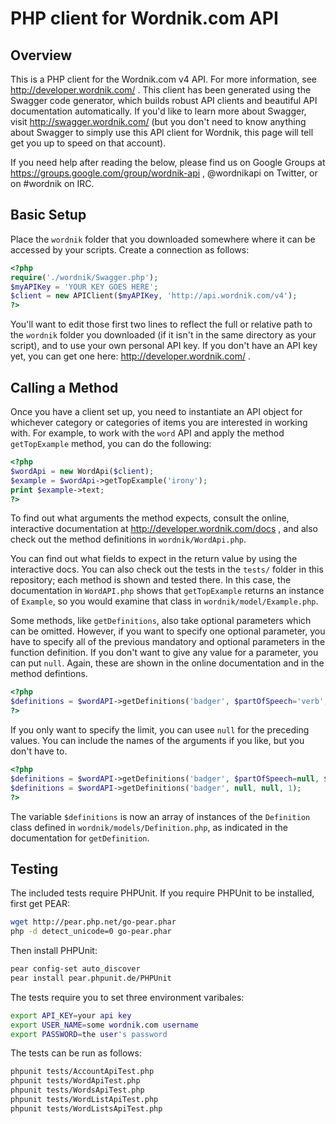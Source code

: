 # PHP client for Wordnik.com API

## Overview

This is a PHP client for the Wordnik.com v4 API. For more information, see http://developer.wordnik.com/ . This client has been generated using the Swagger code generator, which builds robust API clients and beautiful API documentation automatically. If you'd like to learn more about Swagger, visit http://swagger.wordnik.com/ (but you don't need to know anything about Swagger to simply use this API client for Wordnik, this page will tell get you up to speed on that account).

If you need help after reading the below, please find us on Google Groups at https://groups.google.com/group/wordnik-api , @wordnikapi on Twitter, or on #wordnik on IRC.

## Basic Setup

Place the `wordnik` folder that you downloaded somewhere where it can be accessed by your scripts. Create a connection as follows:

```php
<?php
require('./wordnik/Swagger.php');
$myAPIKey = 'YOUR KEY GOES HERE';
$client = new APIClient($myAPIKey, 'http://api.wordnik.com/v4');
?>
```

You'll want to edit those first two lines to reflect the full or relative path to the `wordnik` folder you downloaded (if it isn't in the same directory as your script), and to use your own personal API key. If you don't have an API key yet, you can get one here: http://developer.wordnik.com/ .

## Calling a Method

Once you have a client set up, you need to instantiate an API object for whichever category or categories of items you are interested in working with. For example, to work with the `word` API and apply the method `getTopExample` method, you can do the following:

```php
<?php
$wordApi = new WordApi($client);
$example = $wordApi->getTopExample('irony');
print $example->text;
?>
```

To find out what arguments the method expects, consult the online, interactive documentation at http://developer.wordnik.com/docs , and also check out the method definitions in `wordnik/WordApi.php`.

You can find out what fields to expect in the return value by using the interactive docs. You can also check out the tests in the `tests/` folder in this repository; each method is shown and tested there. In this case, the documentation in `WordAPI.php` shows that `getTopExample` returns an instance of `Example`, so you would examine that class in `wordnik/model/Example.php`.

Some methods, like `getDefinitions`, also take optional parameters which can be omitted. However, if you want to specify one optional parameter, you have to specify all of the previous mandatory and optional parameters in the function definition. If you don't want to give any value for a parameter, you can put `null`. Again, these are shown in the online documentation and in the method defintions.

```php
<?php
$definitions = $wordAPI->getDefinitions('badger', $partOfSpeech='verb', $sourceDictionaries='wiktionary', $limit=1);
?>
```

If you only want to specify the limit, you can usee `null` for the preceding values. You can include the names of the arguments if you like, but you don't have to.

```php
<?php
$definitions = $wordAPI->getDefinitions('badger', $partOfSpeech=null, $sourceDictionaries=null, $limit=1);
$definitions = $wordAPI->getDefinitions('badger', null, null, 1);
?>
```

The variable `$definitions` is now an array of instances of the `Definition` class defined in `wordnik/models/Definition.php`, as indicated in the documentation for `getDefinition`.


## Testing

The included tests require PHPUnit. If you require PHPUnit to be installed, first get PEAR:

```sh
wget http://pear.php.net/go-pear.phar
php -d detect_unicode=0 go-pear.phar
```

Then install PHPUnit:

```sh
pear config-set auto_discover
pear install pear.phpunit.de/PHPUnit
```

The tests require you to set three environment varibales:

```sh
export API_KEY=your api key
export USER_NAME=some wordnik.com username
export PASSWORD=the user's password
```

The tests can be run as follows:

```sh
phpunit tests/AccountApiTest.php
phpunit tests/WordApiTest.php
phpunit tests/WordsApiTest.php
phpunit tests/WordListApiTest.php
phpunit tests/WordListsApiTest.php
```

